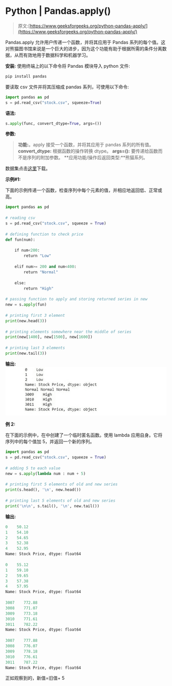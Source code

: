 # Python | Pandas.apply()

> 原文:[https://www.geeksforgeeks.org/python-pandas-apply/](https://www.geeksforgeeks.org/python-pandas-apply/)

Pandas.apply 允许用户传递一个函数，并将其应用于 Pandas 系列的每个值。这对熊猫图书馆来说是一个巨大的进步，因为这个功能有助于根据所需的条件分离数据，从而有效地用于数据科学和机器学习。

**安装:**
使用终端上的以下命令将 Pandas 模块导入 python 文件:

```py
pip install pandas

```

要读取 csv 文件并将其压缩成 pandas 系列，可使用以下命令:

```py
import pandas as pd
s = pd.read_csv("stock.csv", squeeze=True)

```

**语法:**

```py
s.apply(func, convert_dtype=True, args=())
```

**参数:**

> **功能:**。apply 接受一个函数，并将其应用于 pandas 系列的所有值。
> **convert_dtype:** 根据函数的操作转换 dtype。
> **args=():** 要传递给函数而不是序列的附加参数。
> **应用功能/操作后返回类型:**熊猫系列。

数据集点击[这里](https://drive.google.com/open?id=1jiJNeODlO76f6I0j5CNPzjCU1lOguWJ-)下载。

**示例#1:**

下面的示例传递一个函数，检查序列中每个元素的值，并相应地返回低、正常或高。

```py
import pandas as pd

# reading csv
s = pd.read_csv("stock.csv", squeeze = True)

# defining function to check price
def fun(num):

    if num<200:
        return "Low"

    elif num>= 200 and num<400:
        return "Normal"

    else:
        return "High"

# passing function to apply and storing returned series in new
new = s.apply(fun)

# printing first 3 element
print(new.head(3))

# printing elements somewhere near the middle of series
print(new[1400], new[1500], new[1600])

# printing last 3 elements
print(new.tail(3))
```

**输出:**
![](img/60e1506061780604a61cb3aae2c8600d.png)

**例 2:**

在下面的示例中，在中创建了一个临时匿名函数。使用 lambda 应用自身。它将序列中的每个值加 5，并返回一个新的序列。

```py
import pandas as pd
s = pd.read_csv("stock.csv", squeeze = True)

# adding 5 to each value
new = s.apply(lambda num : num + 5)

# printing first 5 elements of old and new series
print(s.head(), '\n', new.head())

# printing last 5 elements of old and new series
print('\n\n', s.tail(), '\n', new.tail())
```

**输出:**

```py
0    50.12
1    54.10
2    54.65
3    52.38
4    52.95
Name: Stock Price, dtype: float64 

0    55.12
1    59.10
2    59.65
3    57.38
4    57.95
Name: Stock Price, dtype: float64

3007    772.88
3008    771.07
3009    773.18
3010    771.61
3011    782.22
Name: Stock Price, dtype: float64

3007    777.88
3008    776.07
3009    778.18
3010    776.61
3011    787.22
Name: Stock Price, dtype: float64

```

正如观察到的，新值=旧值+ 5